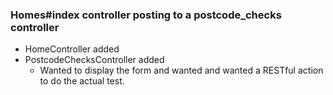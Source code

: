 ### Homes#index controller posting to a postcode_checks controller

- HomeController added
- PostcodeChecksController added
  - Wanted to display the form and wanted and wanted a RESTful action to do the actual test.
  